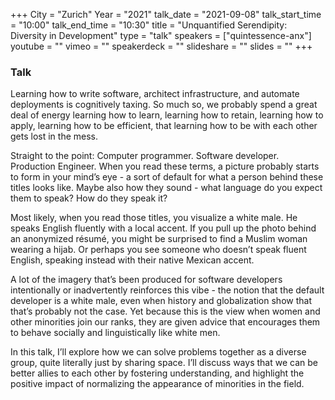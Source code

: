 +++
City = "Zurich"
Year = "2021"
talk_date = "2021-09-08"
talk_start_time = "10:00"
talk_end_time = "10:30"
title = "Unquantified Serendipity: Diversity in Development"
type = "talk"
speakers = ["quintessence-anx"]
youtube = ""
vimeo = ""
speakerdeck = ""
slideshare = ""
slides = ""
+++

### Talk

Learning how to write software, architect infrastructure, and automate deployments is cognitively taxing. So much so, we probably spend a great deal of energy learning how to learn, learning how to retain, learning how to apply, learning how to be efficient, that learning how to be with each other gets lost in the mess.

Straight to the point: Computer programmer. Software developer. Production Engineer. When you read these terms, a picture probably starts to form in your mind’s eye - a sort of default for what a person behind these titles looks like. Maybe also how they sound - what language do you expect them to speak? How do they speak it?

Most likely, when you read those titles, you visualize a white male. He speaks English fluently with a local accent. If you pull up the photo behind an anonymized résumé, you might be surprised to find a Muslim woman wearing a hijab. Or perhaps you see someone who doesn’t speak fluent English, speaking instead with their native Mexican accent.

A lot of the imagery that’s been produced for software developers intentionally or inadvertently reinforces this vibe - the notion that the default developer is a white male, even when history and globalization show that that’s probably not the case. Yet because this is the view when women and other minorities join our ranks, they are given advice that encourages them to behave socially and linguistically like white men.

In this talk, I’ll explore how we can solve problems together as a diverse group, quite literally just by sharing space. I’ll discuss ways that we can be better allies to each other by fostering understanding, and highlight the positive impact of normalizing the appearance of minorities in the field.